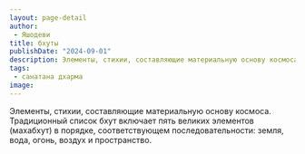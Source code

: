 ```yaml
---
layout: page-detail
author:
 - Яшодеви
title: бхуты
publishDate: "2024-09-01"
description: Элементы, стихии, составляющие материальную основу космоса. Традиционный список бхут включает пять великих элементов (махабхут) в порядке, соответствующем последовательности земля, вода, огонь, воздух и пространство.
tags:
 - санатана дхарма
image: 
---
```


Элементы, стихии, составляющие материальную основу космоса. Традиционный список бхут включает пять великих элементов (махабхут) в порядке, соответствующем последовательности: земля, вода, огонь, воздух и пространство.

